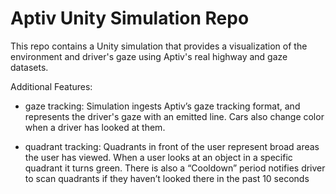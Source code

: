 # Aptiv Unity Simulation Repo 
This repo contains a Unity simulation that provides a visualization of the environment and driver's gaze using Aptiv's real highway and gaze datasets. 

Additional Features: 
- gaze tracking: Simulation ingests Aptiv’s gaze tracking format, and represents the driver's gaze with an emitted line. Cars also change color when a driver has looked at them. 

- quadrant tracking: Quadrants in front of the user represent broad areas the user has viewed. When a user looks at an object in a specific quadrant it turns green. There is also a “Cooldown” period notifies driver to scan quadrants if they haven’t looked there in the past 10 seconds





